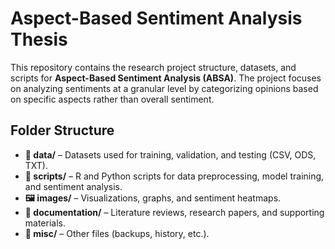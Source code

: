 # Aspect-Based Sentiment Analysis Thesis

This repository contains the research project structure, datasets, and scripts for **Aspect-Based Sentiment Analysis (ABSA)**. The project focuses on analyzing sentiments at a granular level by categorizing opinions based on specific aspects rather than overall sentiment.

## Folder Structure
- **📂 data/** – Datasets used for training, validation, and testing (CSV, ODS, TXT).
- **📜 scripts/** – R and Python scripts for data preprocessing, model training, and sentiment analysis.
- **🖼️ images/** – Visualizations, graphs, and sentiment heatmaps.
- **📖 documentation/** – Literature reviews, research papers, and supporting materials.
- **📁 misc/** – Other files (backups, history, etc.).

